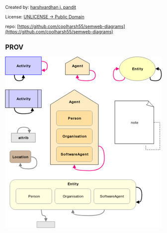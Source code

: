 Created by: [harshvardhan j. pandit](https://harshp.com/)

License: [UNLICENSE -> Public Domain](https://github.com/coolharsh55/semweb-diagrams/blob/master/LICENSE)

repo: [https://github.com/coolharsh55/semweb-diagrams](https://github.com/coolharsh55/semweb-diagrams)

## PROV
![prov](diagrams/diagrams-prov.png)

